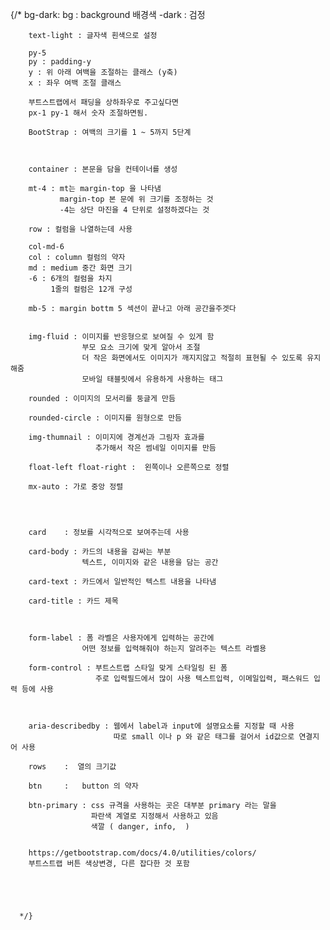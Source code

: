 {/* 
        bg-dark:
        bg : background 배경색
        -dark : 검정

        text-light : 글자색 흰색으로 설정

        py-5
        py : padding-y
        y : 위 아래 여백을 조절하는 클래스 (y축)
        x : 좌우 여백 조절 클래스
        
        부트스트랩에서 패딩을 상하좌우로 주고싶다면
        px-1 py-1 해서 숫자 조절하면됨.

        BootStrap : 여백의 크기를 1 ~ 5까지 5단계



        container : 본문을 담을 컨테이너를 생성

        mt-4 : mt는 margin-top 을 나타냄
               margin-top 본 문에 위 크기를 조정하는 것
               -4는 상단 마진을 4 단위로 설정하겠다는 것

        row : 컬럼을 나열하는데 사용

        col-md-6
        col : column 컬럼의 약자
        md : medium 중간 화면 크기
        -6 : 6개의 컬럼을 차지
             1줄의 컬럼은 12개 구성

        mb-5 : margin bottm 5 섹션이 끝나고 아래 공간을주겟다 


        img-fluid : 이미지를 반응형으로 보여질 수 있게 함
                    부모 요소 크기에 맞게 알아서 조절
                    더 작은 화면에서도 이미지가 깨지지않고 적절히 표현될 수 있도록 유지해줌
                    모바일 태블릿에서 유용하게 사용하는 태그

        rounded : 이미지의 모서리를 둥글게 만듬

        rounded-circle : 이미지를 원형으로 만듬

        img-thumnail : 이미지에 경계선과 그림자 효과를 
                       추가해서 작은 썸네일 이미지를 만듬

        float-left float-right :  왼쪽이나 오른쪽으로 정렬

        mx-auto : 가로 중앙 정렬




        card    : 정보를 시각적으로 보여주는데 사용

        card-body : 카드의 내용을 감싸는 부분
                    텍스트, 이미지와 같은 내용을 담는 공간

        card-text : 카드에서 일반적인 텍스트 내용을 나타냄

        card-title : 카드 제목



        form-label : 폼 라벨은 사용자에게 입력하는 공간에 
                    어떤 정보를 입력해줘야 하는지 알려주는 텍스트 라벨용

        form-control : 부트스트랩 스타일 맞게 스타일링 된 폼
                       주로 입력필드에서 많이 사용 텍스트입력, 이메일입력, 패스워드 입력 등에 사용



        aria-describedby : 웹에서 label과 input에 설명요소를 지정할 때 사용
                           따로 small 이나 p 와 같은 태그를 걸어서 id값으로 연결지어 사용

        rows    :  열의 크기값

        btn     :   button 의 약자

        btn-primary : css 규격을 사용하는 곳은 대부분 primary 라는 말을 
                      파란색 계열로 지정해서 사용하고 있음
                      색깔 ( danger, info,  )
        
        
        https://getbootstrap.com/docs/4.0/utilities/colors/
        부트스트랩 버튼 색상변경, 다른 잡다한 것 포함
        




      */}